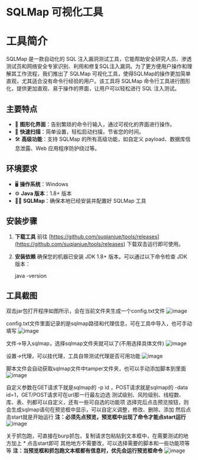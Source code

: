 # SQLMap 可视化工具

# 工具简介

SQLMap 是一款自动化的 SQL 注入漏洞测试工具，它能帮助安全研究人员、渗透测试员和网络安全专家识别、利用和修复SQL注入漏洞。为了更方便用户操作和理解其工作流程，我们推出了 SQLMap 可视化工具，使得SQLMap的操作更加简单直观，尤其适合没有命令行经验的用户。该工具将 SQLMap 命令行工具进行图形化，提供更加直观、易于操作的界面，让用户可以轻松进行 SQL 注入测试。

## 主要特点

* 🎯 **图形化界面**：告别繁琐的命令行输入，通过可视化的界面进行操作。
* 🚀 **快速扫描**：简单设置，轻松启动扫描，节省您的时间。
* 🛠️ **高级功能**：支持 SQLMap 的所有高级功能，如自定义 payload、数据库信息泄露、Web 应用程序防护绕过等。

## 环境要求

* 🖥️ **操作系统**：Windows
* ⚙️ **Java 版本**：1.8+ 版本
* 🧑‍💻 **SQLMap**：确保本地已经安装并配置好 SQLMap 工具

## 安装步骤

1. **下载工具**
    前往 [https://github.com/suqianjue/tools/releases](https://github.com/suqianjue/tools/releases) 下载双击运行即可使用。
2. **安装依赖**
    确保您的机器已安装 JDK 1.8+ 版本。可以通过以下命令检查 JDK 版本：

    java -version

## 工具截图
双击jar包打开程序如图所示，会在当前文件夹生成一个config.txt文件
![image](https://github.com/user-attachments/assets/d3777f51-33fb-4e38-864f-a69bff177a6e)

config.txt文件里面记录的是sqlmap路径和代理信息，可在工具中导入，也可手动填写
![image](https://github.com/user-attachments/assets/78209e02-4935-48be-a673-c8ed2758e42e)

文件->导入sqlmap，选择sqlmap文件夹就可以了(不用选择具体文件)
![image](https://github.com/user-attachments/assets/327a82e3-0a04-4c36-8bc4-6b2ab348fba4)

设置->代理，可以挂代理，工具自带测试代理是否可用功能
![image](https://github.com/user-attachments/assets/48f40151-9236-4361-adc1-258bf97783eb)

脚本文件会自动获取sqlmap文件中tamper文件夹，也可以手动添加脚本到里面
![image](https://github.com/user-attachments/assets/7334b131-395d-4a8d-bcb7-4b05d10d37e2)

自定义参数在GET请求下就是sqlmap的 -p id ，POST请求就是sqlmap的 -data id=1，GET/POST请求可在url那一行最左边选
测试级别、风险级别、线程数、库、表、列都可以自定义，还有一些可自选的功能项
选择完后点击预览按钮，则会生成sqlmap语句在预览框中显示，可以自定义调整，修改、删除、添加
然后点击start就是开始运行
**注：必须先点预览，预览框中出现了命令才能点start运行**
![image](https://github.com/user-attachments/assets/c43043ee-aaeb-4248-a019-27c0f34a8165)

关于抓包跑，可直接在burp抓包，复制请求包粘贴到文本框中，在需要测试的地方加上 * 点击start即可
其他地方不需要改，可以选择需要的脚本和一些功能项等等
**注：当预览框和抓包跑文本框都有信息时，优先会运行预览框命令**
![image](https://github.com/user-attachments/assets/fa9142e4-2ca3-474d-8481-0aed7b68dbcd)

